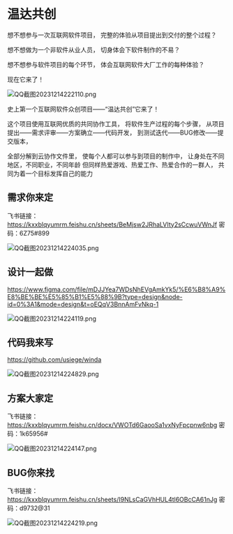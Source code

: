 # 温达共创

想不想参与一次互联网软件项目，
完整的体验从项目提出到交付的整个过程？

想不想做为一个非软件从业人员，
切身体会下软件制作的不易？

想不想参与软件项目的每个环节，
体会互联网软件大厂工作的每种体验？

现在它来了！

![QQ截图20231214222110.png](https://s2.loli.net/2023/12/14/OMo9G4bxwnlPFf6.png)

史上第一个互联网软件众创项目——“温达共创”它来了！

这个项目使用互联网优质的共同协作工具，
将软件生产过程的每个步骤，
从项目提出——需求评审——方案确立——代码开发，
到测试迭代——BUG修改——提交版本，

全部分解到云协作文件里，
使每个人都可以参与到项目的制作中，
让身处在不同地区，不同职业，不同年龄
但同样热爱游戏、热爱工作、热爱合作的一群人，
共同为着一个目标发挥自己的能力



## 需求你来定

飞书链接：https://kxxblqyumrm.feishu.cn/sheets/BeMjsw2JRhaLVIty2sCcwuVWnJf   密码：6Z75#899

![QQ截图20231214224035.png](https://s2.loli.net/2023/12/14/x5tkowPV6DyeB3M.png)


## 设计一起做

https://www.figma.com/file/mDJJYea7WDsNhEVgAmkYk5/%E6%B8%A9%E8%BE%BE%E5%85%B1%E5%88%9B?type=design&node-id=0%3A1&mode=design&t=oEQqV3BnnAmFvNkq-1

![QQ截图20231214224119.png](https://s2.loli.net/2023/12/14/MyhHsNCRwkjELcd.png)


## 代码我来写

https://github.com/usiege/winda

![QQ截图20231214224829.png](https://s2.loli.net/2023/12/14/va5z8Snh4CeAHR9.png)

## 方案大家定

飞书链接：https://kxxblqyumrm.feishu.cn/docx/VWOTd6GaooSa1vxNyFpcpnw6nbg   密码：1k65956#

![QQ截图20231214224147.png](https://s2.loli.net/2023/12/14/JwRloAMEjeDCixV.png)

## BUG你来找


飞书链接：https://kxxblqyumrm.feishu.cn/sheets/I9NLsCaGVhHUL4tl6OBcCA61nJg   密码：d9732@31

![QQ截图20231214224219.png](https://s2.loli.net/2023/12/14/sRA1LcKF3u72mnx.png)
